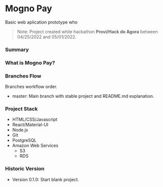 # Mogno Pay

Basic web aplication prototype who

> Note: Project created while hackathon **Provi/Hack do Agora** between 04/25/2022 and 05/01/2022.

### Summary

### What is Mogno Pay?

### Branches Flow

Branches workflow order.

- master: Main branch with stable project and README.md explanation.

### Project Stack

- HTML/CSS/Javascript
- React/Material-UI
- Node.js
- Git
- PostgreSQL
- Amazon Web Services
    - S3
    - RDS

### Historic Version

- Version 0.1.0: Start blank project.